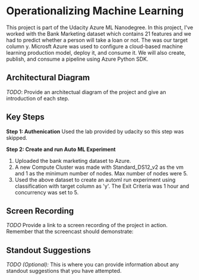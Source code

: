 # Operationalizing Machine Learning
This project is part of the Udacity Azure ML Nanodegree. In this project, I've worked with the Bank Marketing dataset which contains 21 features and we had to predict whether a person will take a loan or not. The was our target column y. 
Microsft Azure was used to configure a cloud-based machine learning production model, deploy it, and consume it. We will also create, publish, and consume a pipeline using Azure Python SDK.

## Architectural Diagram
*TODO*: Provide an architectual diagram of the project and give an introduction of each step.

## Key Steps
**Step 1: Authenication**
Used the lab provided by udacity so this step was skipped.

**Step 2: Create and run Auto ML Experiment**
1. Uploaded the bank marketing dataset to Azure.
2. A new Compute Cluster was made with Standard_DS12_v2 as the vm and 1 as the minimum number of nodes. Max number of nodes were 5.
2. Used the above dataset to create an automl run experiment using classification with target column as 'y'. The Exit Criteria was 1 hour and concurrency was set to 5.  

## Screen Recording
*TODO* Provide a link to a screen recording of the project in action. Remember that the screencast should demonstrate:

## Standout Suggestions
*TODO (Optional):* This is where you can provide information about any standout suggestions that you have attempted.
